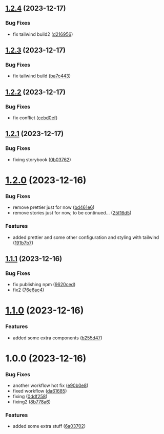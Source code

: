 ## [1.2.4](https://github.com/ahmedchan/rohan-react/compare/v1.2.3...v1.2.4) (2023-12-17)


### Bug Fixes

* fix tailwind build2 ([d216956](https://github.com/ahmedchan/rohan-react/commit/d2169564df620f9bdafe596a6c13fbc985955d2e))

## [1.2.3](https://github.com/ahmedchan/rohan-react/compare/v1.2.2...v1.2.3) (2023-12-17)


### Bug Fixes

* fix tailwind build ([ba7c443](https://github.com/ahmedchan/rohan-react/commit/ba7c4434307556abb8309abd8071ed274870ab0d))

## [1.2.2](https://github.com/ahmedchan/rohan-react/compare/v1.2.1...v1.2.2) (2023-12-17)


### Bug Fixes

* fix conflict ([cebd0ef](https://github.com/ahmedchan/rohan-react/commit/cebd0efd7a88325a45dc39002f32ba087f1d7772))

## [1.2.1](https://github.com/ahmedchan/rohan-react/compare/v1.2.0...v1.2.1) (2023-12-17)


### Bug Fixes

* fixing storybook ([0b03762](https://github.com/ahmedchan/rohan-react/commit/0b03762814e7b29d3620b07504ea526a013fded7))

# [1.2.0](https://github.com/ahmedchan/rohan-react/compare/v1.1.1...v1.2.0) (2023-12-16)


### Bug Fixes

* remove prettier just for now ([bd461e6](https://github.com/ahmedchan/rohan-react/commit/bd461e67cd0444d97a61c894e900799e095019c8))
* remove stories just for now, to be continued... ([25f16d5](https://github.com/ahmedchan/rohan-react/commit/25f16d59ff635159936ce7479173286f3b35a8f6))


### Features

* added prettier and some other configuration and styling with tailwind ([191b7b7](https://github.com/ahmedchan/rohan-react/commit/191b7b744326149218798062e0cf8d5daf13d393))

## [1.1.1](https://github.com/ahmedchan/rohan-react/compare/v1.1.0...v1.1.1) (2023-12-16)


### Bug Fixes

* fix publishing npm ([9620ced](https://github.com/ahmedchan/rohan-react/commit/9620cede0806c9c8c05a8f7c2280ed89d93803e6))
* fix2 ([76e6ac4](https://github.com/ahmedchan/rohan-react/commit/76e6ac42bfa719f158daf93054a48a447c74a440))

# [1.1.0](https://github.com/ahmedchan/rohan-react/compare/v1.0.0...v1.1.0) (2023-12-16)


### Features

* added some extra components ([b255d47](https://github.com/ahmedchan/rohan-react/commit/b255d47d5401746663623d5dddd779eeb6e9fe64))

# 1.0.0 (2023-12-16)


### Bug Fixes

* another workflow hot fix ([e90b0e8](https://github.com/ahmedchan/rohan-react/commit/e90b0e8a036342423deca3bb10c02b2869c949de))
* fixed workflow ([da61685](https://github.com/ahmedchan/rohan-react/commit/da61685a9b74d32cb44029de22ec7a689fff5e76))
* fixing ([0ddf258](https://github.com/ahmedchan/rohan-react/commit/0ddf258fdd79b42f006b38fdc3dfedd8273e3131))
* fixing2 ([8b778a6](https://github.com/ahmedchan/rohan-react/commit/8b778a6b0120e7d1bc2bee2306c4af7394711019))


### Features

* added some extra stuff ([6a03702](https://github.com/ahmedchan/rohan-react/commit/6a037023be164b8c9367f8c886de7330d3075eb3))
